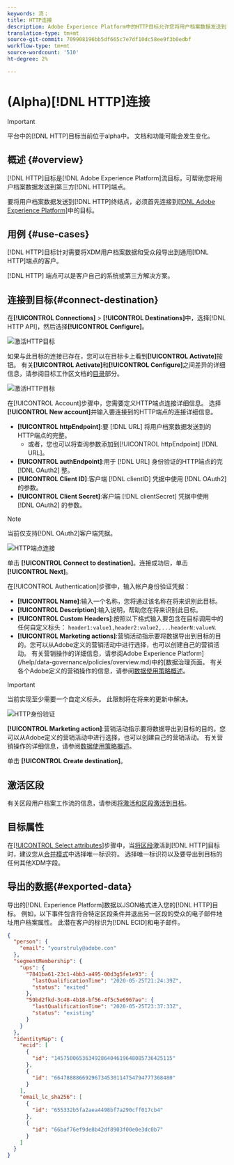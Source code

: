 ```yaml
---
keywords: 流；
title: HTTP连接
description: Adobe Experience Platform中的HTTP目标允许您将用户档案数据发送到第三方HTTP端点。
translation-type: tm+mt
source-git-commit: 709908196bb5df665c7e7df10dc58ee9f3b0edbf
workflow-type: tm+mt
source-wordcount: '510'
ht-degree: 2%

---
```



# (Alpha)[!DNL HTTP]连接

>[!IMPORTANT]
>
>平台中的[!DNL HTTP]目标当前位于alpha中。 文档和功能可能会发生变化。

## 概述 {#overview}

[!DNL HTTP]目标是[!DNL Adobe Experience Platform]流目标，可帮助您将用户档案数据发送到第三方[!DNL HTTP]端点。

要将用户档案数据发送到[!DNL HTTP]终结点，必须首先连接到[[!DNL Adobe Experience Platform]](#connect-destination)中的目标。

## 用例 {#use-cases}

[!DNL HTTP]目标针对需要将XDM用户档案数据和受众段导出到通用[!DNL HTTP]端点的客户。

[!DNL HTTP] 端点可以是客户自己的系统或第三方解决方案。

## 连接到目标{#connect-destination}

在&#x200B;**[!UICONTROL Connections]** > **[!UICONTROL Destinations]**&#x200B;中，选择[!DNL HTTP API]，然后选择&#x200B;**[!UICONTROL Configure]**。

![激活HTTP目标](../assets/catalog/http/activate.png)

如果与此目标的连接已存在，您可以在目标卡上看到&#x200B;**[!UICONTROL Activate]**&#x200B;按钮。 有关&#x200B;**[!UICONTROL Activate]**&#x200B;和&#x200B;**[!UICONTROL Configure]**&#x200B;之间差异的详细信息，请参阅目标工作区文档的[目录](../ui/destinations-workspace.md#catalog)部分。

![激活HTTP目标](../assets/catalog/http/connect.png)

在[!UICONTROL Account]步骤中，您需要定义HTTP端点连接详细信息。 选择&#x200B;**[!UICONTROL New account]**&#x200B;并输入要连接到的HTTP端点的连接详细信息。
- **[!UICONTROL httpEndpoint]**:要 [!DNL URL] 将用户档案数据发送到的HTTP端点的完整。
   - 或者，您也可以将查询参数添加到[!UICONTROL httpEndpoint] [!DNL URL]。
- **[!UICONTROL authEndpoint]**:用于 [!DNL URL] 身份验证的HTTP端点的完 [!DNL OAuth2] 整。
- **[!UICONTROL Client ID]**:客户端 [!DNL clientID] 凭据中使用 [!DNL OAuth2] 的参数。
- **[!UICONTROL Client Secret]**:客户端 [!DNL clientSecret] 凭据中使用 [!DNL OAuth2] 的参数。

>[!NOTE]
>
>当前仅支持[!DNL OAuth2]客户端凭据。

![HTTP端点连接](../assets/catalog/http/connect.png)

单击 **[!UICONTROL Connect to destination]**。连接成功后，单击&#x200B;**[!UICONTROL Next]**。

在[!UICONTROL Authentication]步骤中，输入帐户身份验证凭据：
- **[!UICONTROL Name]**:输入一个名称，您将通过该名称在将来识别此目标。
- **[!UICONTROL Description]**:输入说明，帮助您在将来识别此目标。
- **[!UICONTROL Custom Headers]**:按照以下格式输入要包含在目标调用中的任何自定义标头： `header1:value1,header2:value2,...headerN:valueN`.
- **[!UICONTROL Marketing actions]**:营销活动指示要将数据导出到目标的目的。您可以从Adobe定义的营销活动中进行选择，也可以创建自己的营销活动。 有关营销操作的详细信息，请参阅Adobe Experience Platform](/help/data-governance/policies/overview.md)中的[数据治理页面。 有关各个Adobe定义的营销操作的信息，请参阅[数据使用策略概述](/help/data-governance/policies/overview.md)。

>[!IMPORTANT]
>
>当前实现至少需要一个自定义标头。 此限制将在将来的更新中解决。

![HTTP身份验证](../assets/catalog/http/authenticate.png)

**[!UICONTROL Marketing action]**:营销活动指示要将数据导出到目标的目的。您可以从Adobe定义的营销活动中进行选择，也可以创建自己的营销活动。 有关营销操作的详细信息，请参阅[数据使用策略概述](../../data-governance/policies/overview.md)。

单击 **[!UICONTROL Create destination]**。

## 激活区段

有关区段用户档案工作流的信息，请参阅[将激活和区段激活到目标](../ui/activate-destinations.md#select-attributes)。

## 目标属性

在[[!UICONTROL Select attributes]](../ui/activate-destinations.md#select-attributes)步骤中，当[将区段](../ui/activate-destinations.md)激活到[!DNL HTTP]目标时，建议您从[合并模式](../../profile/home.md#profile-fragments-and-union-schemas)中选择唯一标识符。 选择唯一标识符以及要导出到目标的任何其他XDM字段。

## 导出的数据{#exported-data}

导出的[!DNL Experience Platform]数据以JSON格式进入您的[!DNL HTTP]目标。 例如，以下事件包含符合特定区段条件并退出另一区段的受众的电子邮件地址用户档案属性。 此潜在客户的标识为[!DNL ECID]和电子邮件。

```json
{
  "person": {
    "email": "yourstruly@adobe.con"
  },
  "segmentMembership": {
    "ups": {
      "7841ba61-23c1-4bb3-a495-00d3g5fe1e93": {
        "lastQualificationTime": "2020-05-25T21:24:39Z",
        "status": "exited"
      },
      "59bd2fkd-3c48-4b18-bf56-4f5c5e6967ae": {
        "lastQualificationTime": "2020-05-25T23:37:33Z",
        "status": "existing"
      }
    }
  },
  "identityMap": {
    "ecid": [
      {
        "id": "14575006536349286404619648085736425115"
      },
      {
        "id": "66478888669296734530114754794777368480"
      }
    ],
    "email_lc_sha256": [
      {
        "id": "655332b5fa2aea4498bf7a290cff017cb4"
      },
      {
        "id": "66baf76ef9de8b42df8903f00e0e3dc0b7"
      }
    ]
  }
}
```
